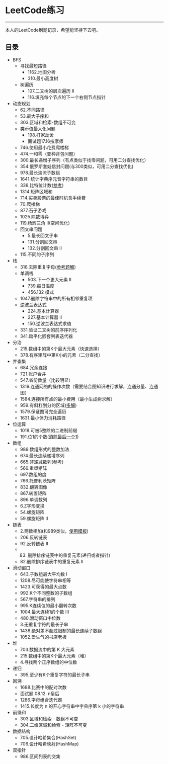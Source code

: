 # LeetCode练习
***
本人的LeetCode刷题记录，希望能坚持下去吧。
## 目录
* BFS
    * 寻找最短路径
        * 1162.地图分析
        * 310.最小高度树
    * 树遍历
        * 107.二叉树的层次遍历 II
		* 116.填充每个节点的下一个右侧节点指针
* 动态规划
    * 62.不同路径
    * 53.最大子序和
    * 303.区域和检索-数组不可变
    * 类币值最大化问题
	    * 198.打家劫舍
		* 面试题17.16按摩师
	* 746.使用最小花费爬楼梯
	* 474.一和零（变种背包问题）
	* 300.最长递增子序列（有点类似于找零问题，可用二分查找优化）
	* 354.俄罗斯套娃信封问题(与300类似，可用二分查找优化)
	* 978.最长湍流子数组
	* 1641.统计字典序元音字符串的数目
	* 338.比特位计数([参考](https://leetcode-cn.com/problems/counting-bits/solution/hen-qing-xi-de-si-lu-by-duadua/))
	* 1314.矩阵区域和
	* 714.买卖股票的最佳时机含手续费
	* 70.爬楼梯
	* 877.石子游戏
	* 1025.除数博弈
	* 119.杨辉三角 II(空间优化)
	* 回文串问题
        * 5.最长回文子串
        * 131.分割回文串
        * 132.分割回文串 II
    * 115.不同的子序列
* 栈
	* 316.去除重复字母([参考题解](https://leetcode-cn.com/problems/remove-duplicate-letters/solution/kan-wan-bao-hui-chao-ji-xiang-xi-si-lu-y-25bu/))
	* 单调栈
	    * 503.下一个更大元素 II
	    * 739.每日温度
        * 456.132 模式
	* 1047.删除字符串中的所有相邻重复项
	* 逆波兰表达式
        * 224.基本计算器
        * 227.基本计算器 II
        * 150.逆波兰表达式求值
	* 331.验证二叉树的前序序列化
	* 341.扁平化嵌套列表迭代器
* 分治
	* 215.数组中的第K个最大元素（快速选择）
	* 378.有序矩阵中第K小的元素（二分查找）
* 并查集
	* 684.冗余连接
	* 721.账户合并
	* 547.省份数量（比较明显）
	* 1319.连通网络的操作次数（需要结合图知识进行求解，连通分量、连通图）
	* 1584.连接所有点的最小费用（最小生成树求解）
	* 959.有斜杠划分的区域([多解](https://leetcode-cn.com/problems/regions-cut-by-slashes/solution/c-dong-hua-zhuan-huan-cheng-dao-yu-ge-sh-guve/))
	* 1579.保证图可完全遍历
	* 1631.最小体力消耗路径
* 位运算
	* 1018.可被5整除的二进制前缀
	* 191.位1的个数([消除最后一个1](https://leetcode-cn.com/problems/number-of-1-bits/solution/fu-xue-ming-zhu-xiang-jie-wei-yun-suan-f-ci7i/))
* 数组
	* 989.数组形式的整数加法
	* 674.最长连续递增序列
	* 665.非递减数列([参考](https://leetcode-cn.com/problems/non-decreasing-array/solution/3-zhang-dong-tu-bang-zhu-ni-li-jie-zhe-d-06gi/))
    * 566.重塑矩阵
    * 697.数组的度
    * 766.托普利茨矩阵
    * 832.翻转图像
    * 867.转置矩阵
    * 896.单调数列
    * 6.Z字形变换
    * 54.螺旋矩阵
    * 59.螺旋矩阵 II
* 链表
	* 2.两数相加(和989类似，[使用模板](https://leetcode-cn.com/problems/add-to-array-form-of-integer/solution/989-ji-zhu-zhe-ge-jia-fa-mo-ban-miao-sha-8y9r/))
	* 206.反转链表
	* 92.反转链表 II
    * 83. 删除排序链表中的重复元素(递归或者指针)
    * 82.删除排序链表中的重复元素 II
* 滑动窗口
    * 643.子数组最大平均数 I
    * 1208.尽可能使字符串相等
    * 1423.可获得的最大点数
    * 992.K个不同整数的子数组
    * 567.字符串的排列
    * 995.K连续位的最小翻转次数
    * 1004.最大连续1的个数 III
    * 480.滑动窗口中位数
    * 3.无重复字符的最长子串
    * 1438.绝对差不超过限制的最长连续子数组
    * 1052.爱生气的书店老板
* 堆
    * 703.数据流中的第 K 大元素
    * 215.数组中的第K个最大元素（堆）
    * 4.寻找两个正序数组的中位数
* 递归
    * 395.至少有K个重复字符的最长子串
* 回溯
    * 1688.比赛中的配对次数
    * 面试题 08.12. n皇后
    * 1286.字母组合迭代器
    * 1415.长度为 n 的开心字符串中字典序第 k 小的字符串
* 前缀和
    * 303.区域和检索 - 数组不可变
    * 304.二维区域和检索 - 矩阵不可变
* 数据结构
    * 705.设计哈希集合(HashSet)
    * 706.设计哈希映射(HashMap)
* 双指针
    * 986.区间列表的交集
